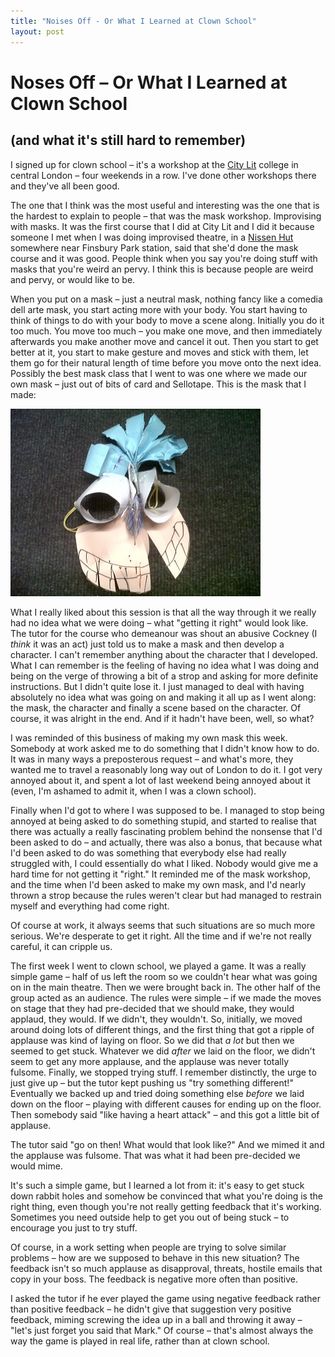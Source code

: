 ```yaml
---
title: "Noises Off - Or What I Learned at Clown School"
layout: post 
---
```



# Noses Off &ndash; Or What I Learned at Clown School 
## (and what it's still hard to remember)
I signed up for clown school &ndash; it's a workshop at the [City Lit](http://www.citylit.ac.uk/) college in central London &ndash; four weekends in a row. I've done other workshops there and they've all been good.

The one that I think was the most useful and interesting was the one that is the hardest to explain to people &ndash; that was the mask workshop. Improvising with masks.  It was the first course that I did at City Lit and I did it because someone I met when I was doing improvised theatre, in a [Nissen Hut]( http://en.wikipedia.org/wiki/Nissen_hut) somewhere near Finsbury Park station, said that she'd done the mask course and it was good. People think when you say you're doing stuff with masks that you're weird an pervy. I think this is because people are weird and pervy, or would like to be.

When you put on a mask &ndash; just a neutral mask, nothing fancy like a comedia dell arte mask, you start acting more with your body.  You start having to think of things to do with your body to move a scene along.  Initially you do it too much.  You move too much &ndash; you make one move, and then immediately afterwards you make another move and cancel it out. Then you start to get better at it, you start to make gesture and moves and stick with them, let them go for their natural length of time before you move onto the next idea.  Possibly the best mask class that I went to was one where we made our own mask &ndash; just out of bits of card and Sellotape.  This is the mask that I made:

![A Mask](/assets/mask.jpg)

What I really liked about this session is that all the way through it we really had no idea what we were doing &ndash; what "getting it right" would look like.  The tutor for the course who demeanour was shout an abusive Cockney (I *think* it was an act) just told us to make a mask and then develop a character. I can't remember anything about the character that I developed.  What I can remember is the feeling of having no idea what I was doing and being on the verge of throwing a bit of a strop and asking for more definite instructions.  But I didn't quite lose it.  I just managed to deal with having absolutely no idea what was going on and making it all up as I went along: the mask, the character and finally a scene based on the character.  Of course, it was alright in the end. And if it hadn't have been, well, so what?

I was reminded of this business of making my own mask this week.  Somebody at work asked me to do something that I didn't know how to do.  It was in many ways a preposterous request &ndash; and what's more, they wanted me to travel a reasonably long way out of London to do it.  I got very annoyed about it, and spent a lot of last weekend being annoyed about it (even, I'm ashamed to admit it, when I was a clown school).

Finally when I'd got to where I was supposed to be.  I managed to stop being annoyed at being asked to do something stupid, and started to realise that there was actually a really fascinating problem behind the nonsense that I'd been asked to do &ndash; and actually, there was also a bonus, that because what I'd been asked to do was something that everybody else had really struggled with, I could essentially do what I liked.  Nobody would give me a hard time for not getting it "right." It reminded me of the mask workshop, and the time when I'd been asked to make my own mask, and I'd nearly thrown a strop because the rules weren't clear but had managed to restrain myself and everything had come right.

Of course at work, it always seems that such situations are so much more serious.  We're desperate to get it right. All the time and if we're not really careful, it can cripple us.

The first week I went to clown school, we played a game.  It was a really simple game &ndash; half of us left the room so we couldn't hear what was going on in the main theatre.  Then we were brought back in.  The other half of the group acted as an audience. The rules were simple &ndash; if we made the moves on stage that they had pre-decided that we should make, they would applaud, they would.  If we didn't, they wouldn't. So, initially, we moved around doing lots of different things, and the first thing that got a ripple of applause was kind of laying on floor. So we did that *a lot* but then we seemed to get stuck.  Whatever we did *after* we laid on the floor, we didn't seem to get any more applause, and the applause was never totally fulsome. Finally, we stopped trying stuff. I remember distinctly, the urge to just give up &ndash; but the tutor kept pushing us "try something different!" 
Eventually we backed up and tried doing something else *before* we laid down on the floor &ndash; playing with different causes for ending up on the floor.  Then somebody said "like having a heart attack" &ndash; and this got a little bit of applause.

The tutor said "go on then! What would that look like?" And we mimed it and the applause was fulsome.  That was what it had been pre-decided we would mime.

It's such a simple game, but I learned a lot from it: it's easy to get stuck down rabbit holes and somehow be convinced that what you're doing is the right thing, even though you're not really getting feedback that it's working.  Sometimes you need outside help to get you out of being stuck &ndash; to encourage you just to try stuff.

Of course, in a work setting when people are trying to solve similar problems &ndash; how are we supposed to behave in this new situation? The feedback isn't so much applause as disapproval, threats, hostile emails that copy in your boss. The feedback is negative more often than positive.

I asked the tutor if he ever played the game using negative feedback rather than positive feedback &ndash; he didn't give that suggestion very positive feedback, miming screwing the idea up in a ball and throwing it away &ndash; "let's just forget you said that Mark." Of course &ndash; that's almost always the way the game is played in real life, rather than at clown school.
